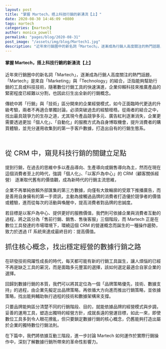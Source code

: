 ```yaml
---
layout: post
title: "掌握 Martech，搭上科技行銷的新湧流【上】"
date: 2020-08-30 14:46:09 +0800
tags: martech
categories: [martech]
author: monica_powell
permalink: "pages/blog/2020-08-31"
post_image: "/assets/img/blog/Martech1.jpg"
description: "近年來行銷圈中的新名詞「Martech」，逐漸成為行銷人高度關注的熱門話題，「Martech」是來自「Marketing」與「Technology」的結合，泛指能夠幫助行銷的工具或科技技術，隨著數位行銷工具的快速演進，企業仰賴科技來推廣產品的緊密程度已經難以分割，也因此衍生出全新的行銷概念。 ​"
---
```


<div class="post-content">
  <h4>掌握 Martech，搭上科技行銷的新湧流【上】</h4>
  <p>
  近年來行銷圈中的新名詞「Martech」，逐漸成為行銷人高度關注的熱門話題，「Martech」是來自「Marketing」與「Technology」的結合，泛指能夠幫助行銷的工具或科技技術，隨著數位行銷工具的快速演進，企業仰賴科技來推廣產品的緊密程度已經難以分割，也因此衍生出全新的行銷概念。 ​
  </p>
  <p>
  傳統中將「行銷」與「技術」區分開來的企業經營模式，如今正面臨時代更迭的升級考驗，兩者不再適合單獨討論，必須突破過去的經驗桎梏，從兩者的結合之中，找出最具競爭力的生存之道，尤其現今產品競爭多元、廣告紅利逐漸消失，企業更需要透過更加「個人化」、「自動化」的服務方式為自身博取機會，提升消費者的購買體驗，並充分運用收集到的第一手客戶數據，打造出自有的行銷生態系。 ​
  </p>​
  <p style="font-size: 22px;">
  從 CRM 中，窺見科技行銷的關鍵立足點 
  </p>
  <p>
  提到行銷，在過去的思維中多以產品導向、生產導向或銷售導向為主，然而在現在這個消費者至上的時代，強調「個人化」、「以客戶為中心」的 CRM（顧客關係經營） 逐漸取代舊有的價值觀，成為新時代的行銷主流思維， 
  </p>
  <p>
  企業不再單純依賴外部匯集的第三方數據，向僅有大致輪廓的受眾下推播廣告，而是善用自身擁有的第一手資訊，主動為接觸過品牌的消費者打造優於競爭者的價值或體驗，進而從每次的活動與喚醒中，提高消費者對品牌的忠誠度。 
  </p>
  <p>
  若目標是以客戶為中心、提供更好的服務價值，我們則可依據企業與消費者互動的過程，將之區分為「售前行銷、銷售、售後客服」三個階段，而 Martech 正是在數位工具發達的市場環境下，環繞這個 CRM 的營運概念而誕生的一種操作趨勢，致力於透過 IT 系統來達成最終目的：提高價值。 
  </p>
  <p style="font-size: 22px;">
  抓住核心概念，找出穩定經營的數據行銷之路 
  </p>
  <p>
  在研發技術飛躍性成長的時代，每天都可能有新的行銷工具誕生，讓人煩惱的已經不再是缺乏工具的窘況，而是面臨多元豐富的選擇，該如何選定最適合自家企業的選擇。 
  </p>
  <p>
  回歸到數據行銷的本質，我們可以將其定位為一個「品牌策略優先，技術、數據支持」的過程，由企業先擬定出品牌策略，再依循大方向進而推出行銷策略，並依據策略，找出能夠輔助執行過程的技術和數據架構來支撐。 
  </p>
  <p>
  只要品牌能夠區分清楚不同的行銷階段、目的，就能依據品牌的經營模式與步調，妥善的運用工具，塑造出獨特的經營方針，成就長遠的營運目標，如此一來，即使數位工具多到令人眼花撩亂，但只要鎖定數據行銷的核心概念，仍舊能夠打造出屬於企業的獨特數位行銷法則。 
  </p>
  <p>
  在下篇中，我們將依據互動三階段，進一步討論 Martech 如何運作於實際行銷操作中，深刻了解數據行銷所帶來的革命性影響力。 
  </p>
</div>